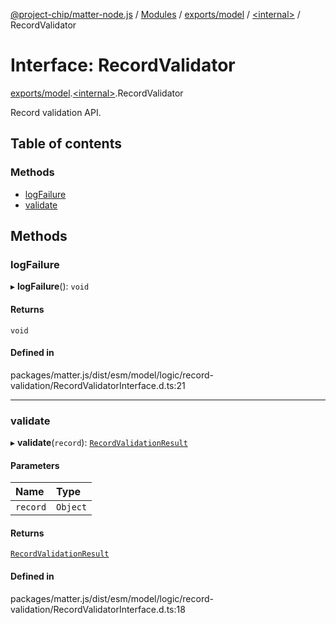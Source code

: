 [@project-chip/matter-node.js](../README.md) / [Modules](../modules.md) / [exports/model](../modules/exports_model.md) / [\<internal\>](../modules/exports_model._internal_.md) / RecordValidator

# Interface: RecordValidator

[exports/model](../modules/exports_model.md).[\<internal\>](../modules/exports_model._internal_.md).RecordValidator

Record validation API.

## Table of contents

### Methods

- [logFailure](exports_model._internal_.RecordValidator.md#logfailure)
- [validate](exports_model._internal_.RecordValidator.md#validate)

## Methods

### logFailure

▸ **logFailure**(): `void`

#### Returns

`void`

#### Defined in

packages/matter.js/dist/esm/model/logic/record-validation/RecordValidatorInterface.d.ts:21

___

### validate

▸ **validate**(`record`): [`RecordValidationResult`](exports_model._internal_.RecordValidationResult.md)

#### Parameters

| Name | Type |
| :------ | :------ |
| `record` | `Object` |

#### Returns

[`RecordValidationResult`](exports_model._internal_.RecordValidationResult.md)

#### Defined in

packages/matter.js/dist/esm/model/logic/record-validation/RecordValidatorInterface.d.ts:18

